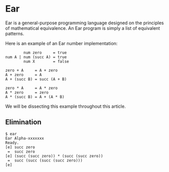 # Ear

Ear is a general-purpose programming language designed on the principles of
mathematical equivalence. An Ear program is simply a list of equivalent
patterns.

Here is an example of an Ear number implementation:

            num zero     = true
    num A | num (succ A) = true
            num X        = false

    zero + A     = A + zero
    A + zero     = A
    A + (succ B) = succ (A + B)

    zero * A     = A * zero
    A * zero     = zero
    A * (succ B) = A + (A * B)

We  will  be dissecting this example  throughout  this article.

## Elimination

    $ ear
    Ear Alpha-xxxxxxx
    Ready.
    [e] succ zero
     =  succ zero
    [e] (succ (succ zero)) * (succ (succ zero))
     =  succ (succ (succ (succ zero)))
    [e]
